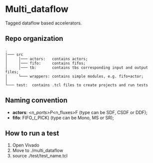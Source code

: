 # Multi_dataflow
Tagged dataflow based accelerators.


## Repo organization
```
.
│─── src
│     │─── actors:   contains actors;  
│     │─── fifo:     contains fifos;
│     │─── tb:       contains tbs corresponding input and output files;
│     └─── wrappers: contains simple modules, e.g. fifo+actor;
│
└─── test:  contains .tcl files to create projects and run tests 
```

## Naming convention
  * **actors**: <type>_<n_ports>P_<n_fluxes>F   (type can be SDF, CSDF or DDF);
  * **fifo**: FIFO_<type>(_PICK)    (type can be Mono, MS or SR);

## How to run a test
  1. Open Vivado
  2. Move to ./multi_dataflow
  3. source ./test/test_name.tcl
